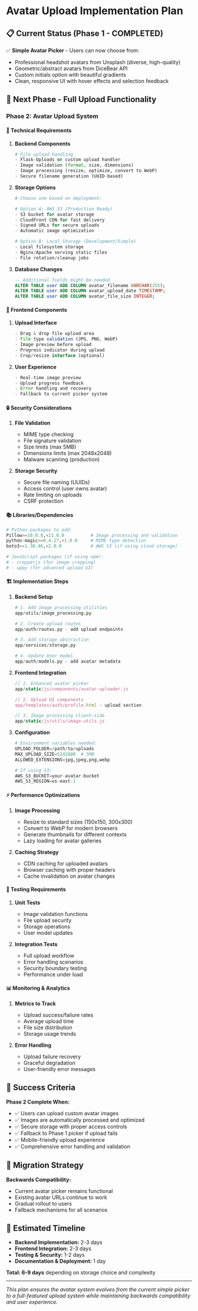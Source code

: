 # Avatar Upload Implementation Plan

## 📋 Current Status (Phase 1 - COMPLETED)

✅ **Simple Avatar Picker** - Users can now choose from:

- Professional headshot avatars from Unsplash (diverse, high-quality)
- Geometric/abstract avatars from DiceBear API
- Custom initials option with beautiful gradients
- Clean, responsive UI with hover effects and selection feedback

## 🚀 Next Phase - Full Upload Functionality

### **Phase 2: Avatar Upload System**

#### **🔧 Technical Requirements**

1. **Backend Components**

   ```python
   # File upload handling
   - Flask-Uploads or custom upload handler
   - Image validation (format, size, dimensions)
   - Image processing (resize, optimize, convert to WebP)
   - Secure filename generation (UUID-based)
   ```

2. **Storage Options**

   ```python
   # Choose one based on deployment:

   # Option A: AWS S3 (Production Ready)
   - S3 bucket for avatar storage
   - CloudFront CDN for fast delivery
   - Signed URLs for secure uploads
   - Automatic image optimization

   # Option B: Local Storage (Development/Simple)
   - Local filesystem storage
   - Nginx/Apache serving static files
   - File rotation/cleanup jobs
   ```

3. **Database Changes**
   ```sql
   -- Additional fields might be needed
   ALTER TABLE user ADD COLUMN avatar_filename VARCHAR(255);
   ALTER TABLE user ADD COLUMN avatar_upload_date TIMESTAMP;
   ALTER TABLE user ADD COLUMN avatar_file_size INTEGER;
   ```

#### **🎨 Frontend Components**

1. **Upload Interface**

   ```javascript
   - Drag & drop file upload area
   - File type validation (JPG, PNG, WebP)
   - Image preview before upload
   - Progress indicator during upload
   - Crop/resize interface (optional)
   ```

2. **User Experience**
   ```javascript
   - Real-time image preview
   - Upload progress feedback
   - Error handling and recovery
   - Fallback to current picker system
   ```

#### **🔒 Security Considerations**

1. **File Validation**

   - MIME type checking
   - File signature validation
   - Size limits (max 5MB)
   - Dimensions limits (max 2048x2048)
   - Malware scanning (production)

2. **Storage Security**
   - Secure file naming (UUIDs)
   - Access control (user owns avatar)
   - Rate limiting on uploads
   - CSRF protection

#### **📚 Libraries/Dependencies**

```python
# Python packages to add:
Pillow>=10.0.0,<11.0.0          # Image processing and validation
python-magic>=0.4.27,<1.0.0     # MIME type detection
boto3>=1.38.46,<2.0.0           # AWS S3 (if using cloud storage)

# JavaScript packages (if using npm):
# - cropperjs (for image cropping)
# - uppy (for advanced upload UI)
```

#### **🏗️ Implementation Steps**

1. **Backend Setup**

   ```python
   # 1. Add image processing utilities
   app/utils/image_processing.py

   # 2. Create upload routes
   app/auth/routes.py - add upload endpoints

   # 3. Add storage abstraction
   app/services/storage.py

   # 4. Update User model
   app/auth/models.py - add avatar metadata
   ```

2. **Frontend Integration**

   ```javascript
   // 1. Enhanced avatar picker
   app/static/js/components/avatar-uploader.js

   // 2. Upload UI components
   app/templates/auth/profile.html - upload section

   // 3. Image processing client-side
   app/static/js/utils/image-utils.js
   ```

3. **Configuration**

   ```python
   # Environment variables needed:
   UPLOAD_FOLDER=/path/to/uploads
   MAX_UPLOAD_SIZE=5242880  # 5MB
   ALLOWED_EXTENSIONS=jpg,jpeg,png,webp

   # If using S3:
   AWS_S3_BUCKET=your-avatar-bucket
   AWS_S3_REGION=us-east-1
   ```

#### **⚡ Performance Optimizations**

1. **Image Processing**

   - Resize to standard sizes (150x150, 300x300)
   - Convert to WebP for modern browsers
   - Generate thumbnails for different contexts
   - Lazy loading for avatar galleries

2. **Caching Strategy**
   - CDN caching for uploaded avatars
   - Browser caching with proper headers
   - Cache invalidation on avatar changes

#### **🧪 Testing Requirements**

1. **Unit Tests**

   - Image validation functions
   - File upload security
   - Storage operations
   - User model updates

2. **Integration Tests**
   - Full upload workflow
   - Error handling scenarios
   - Security boundary testing
   - Performance under load

#### **📊 Monitoring & Analytics**

1. **Metrics to Track**

   - Upload success/failure rates
   - Average upload time
   - File size distribution
   - Storage usage trends

2. **Error Handling**
   - Upload failure recovery
   - Graceful degradation
   - User-friendly error messages

## 🎯 Success Criteria

**Phase 2 Complete When:**

- ✅ Users can upload custom avatar images
- ✅ Images are automatically processed and optimized
- ✅ Secure storage with proper access controls
- ✅ Fallback to Phase 1 picker if upload fails
- ✅ Mobile-friendly upload experience
- ✅ Comprehensive error handling and validation

## 🔄 Migration Strategy

**Backwards Compatibility:**

- Current avatar picker remains functional
- Existing avatar URLs continue to work
- Gradual rollout to users
- Fallback mechanisms for all scenarios

## 📅 Estimated Timeline

- **Backend Implementation:** 2-3 days
- **Frontend Integration:** 2-3 days
- **Testing & Security:** 1-2 days
- **Documentation & Deployment:** 1 day

**Total: 6-9 days** depending on storage choice and complexity

---

_This plan ensures the avatar system evolves from the current simple picker to a full-featured upload system while maintaining backwards compatibility and user experience._
